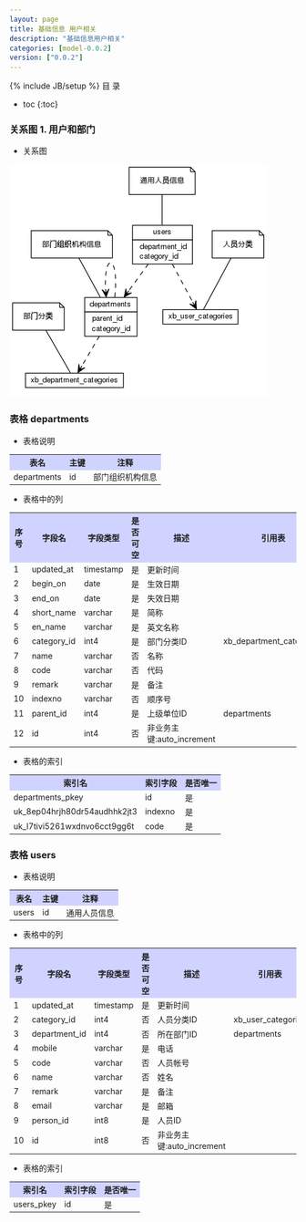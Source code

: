 ```yaml
---
layout: page
title: 基础信息 用户相关
description: "基础信息用户相关"
categories: [model-0.0.2]
version: ["0.0.2"]
---
```

{% include JB/setup %}
 目  录

* toc
{:toc}


### 关系图 1. 用户和部门
  * 关系图
  
![用户和部门](images/user.png)



### 表格 departments

  * 表格说明

<table class="table table-bordered table-striped table-condensed">
<tr><th style="background-color:#D0D3FF">表名</th><th style="background-color:#D0D3FF">主键</th><th style="background-color:#D0D3FF">注释</th>  </tr>
<tr><td>departments</td><td>id</td><td>部门组织机构信息</td>  </tr>
</table>

  * 表格中的列

<table class="table table-bordered table-striped table-condensed">
<tr><th style="background-color:#D0D3FF">序号</th><th style="background-color:#D0D3FF">字段名</th><th style="background-color:#D0D3FF">字段类型</th><th style="background-color:#D0D3FF">是否可空</th><th style="background-color:#D0D3FF">描述</th><th style="background-color:#D0D3FF">引用表</th>  </tr>
<tr><td>1</td><td>updated_at</td><td>timestamp</td><td>是</td><td>更新时间</td><td></td>  </tr>
<tr><td>2</td><td>begin_on</td><td>date</td><td>是</td><td>生效日期</td><td></td>  </tr>
<tr><td>3</td><td>end_on</td><td>date</td><td>是</td><td>失效日期</td><td></td>  </tr>
<tr><td>4</td><td>short_name</td><td>varchar</td><td>是</td><td>简称</td><td></td>  </tr>
<tr><td>5</td><td>en_name</td><td>varchar</td><td>是</td><td>英文名称</td><td></td>  </tr>
<tr><td>6</td><td>category_id</td><td>int4</td><td>是</td><td>部门分类ID</td><td>xb_department_categories</td>  </tr>
<tr><td>7</td><td>name</td><td>varchar</td><td>否</td><td>名称</td><td></td>  </tr>
<tr><td>8</td><td>code</td><td>varchar</td><td>否</td><td>代码</td><td></td>  </tr>
<tr><td>9</td><td>remark</td><td>varchar</td><td>是</td><td>备注</td><td></td>  </tr>
<tr><td>10</td><td>indexno</td><td>varchar</td><td>否</td><td>顺序号</td><td></td>  </tr>
<tr><td>11</td><td>parent_id</td><td>int4</td><td>是</td><td>上级单位ID</td><td>departments</td>  </tr>
<tr><td>12</td><td>id</td><td>int4</td><td>否</td><td>非业务主键:auto_increment</td><td></td>  </tr>
</table>

 
  * 表格的索引

<table class="table table-bordered table-striped table-condensed">
  <tr>
<th style="background-color:#D0D3FF">索引名</th><th style="background-color:#D0D3FF">索引字段</th><th style="background-color:#D0D3FF">是否唯一</th>  </tr>
<tr><td>departments_pkey</td><td>id&nbsp;</td><td>是</td>  </tr>
<tr><td>uk_8ep04hrjh80dr54audhhk2jt3</td><td>indexno&nbsp;</td><td>是</td>  </tr>
<tr><td>uk_l7tivi5261wxdnvo6cct9gg6t</td><td>code&nbsp;</td><td>是</td>  </tr>
</table>

### 表格 users

  * 表格说明

<table class="table table-bordered table-striped table-condensed">
<tr><th style="background-color:#D0D3FF">表名</th><th style="background-color:#D0D3FF">主键</th><th style="background-color:#D0D3FF">注释</th>  </tr>
<tr><td>users</td><td>id</td><td>通用人员信息</td>  </tr>
</table>

  * 表格中的列

<table class="table table-bordered table-striped table-condensed">
<tr><th style="background-color:#D0D3FF">序号</th><th style="background-color:#D0D3FF">字段名</th><th style="background-color:#D0D3FF">字段类型</th><th style="background-color:#D0D3FF">是否可空</th><th style="background-color:#D0D3FF">描述</th><th style="background-color:#D0D3FF">引用表</th>  </tr>
<tr><td>1</td><td>updated_at</td><td>timestamp</td><td>是</td><td>更新时间</td><td></td>  </tr>
<tr><td>2</td><td>category_id</td><td>int4</td><td>否</td><td>人员分类ID</td><td>xb_user_categories</td>  </tr>
<tr><td>3</td><td>department_id</td><td>int4</td><td>否</td><td>所在部门ID</td><td>departments</td>  </tr>
<tr><td>4</td><td>mobile</td><td>varchar</td><td>是</td><td>电话</td><td></td>  </tr>
<tr><td>5</td><td>code</td><td>varchar</td><td>否</td><td>人员帐号</td><td></td>  </tr>
<tr><td>6</td><td>name</td><td>varchar</td><td>否</td><td>姓名</td><td></td>  </tr>
<tr><td>7</td><td>remark</td><td>varchar</td><td>是</td><td>备注</td><td></td>  </tr>
<tr><td>8</td><td>email</td><td>varchar</td><td>是</td><td>邮箱</td><td></td>  </tr>
<tr><td>9</td><td>person_id</td><td>int8</td><td>是</td><td>人员ID</td><td></td>  </tr>
<tr><td>10</td><td>id</td><td>int8</td><td>否</td><td>非业务主键:auto_increment</td><td></td>  </tr>
</table>

 
  * 表格的索引

<table class="table table-bordered table-striped table-condensed">
  <tr>
<th style="background-color:#D0D3FF">索引名</th><th style="background-color:#D0D3FF">索引字段</th><th style="background-color:#D0D3FF">是否唯一</th>  </tr>
<tr><td>users_pkey</td><td>id&nbsp;</td><td>是</td>  </tr>
</table>
